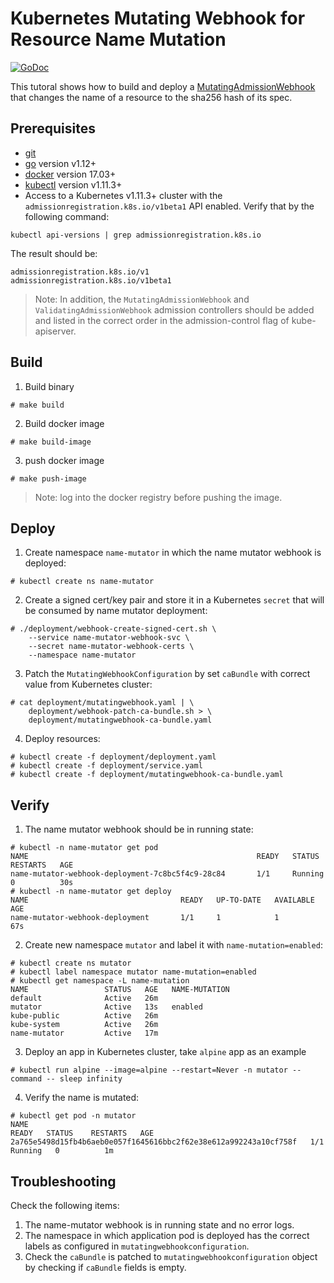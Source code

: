 # Kubernetes Mutating Webhook for Resource Name Mutation

[![GoDoc](https://godoc.org/github.com/morvencao/kube-mutating-webhook-tutorial?status.svg)](https://godoc.org/github.com/morvencao/kube-mutating-webhook-tutorial)

This tutoral shows how to build and deploy a [MutatingAdmissionWebhook](https://kubernetes.io/docs/admin/admission-controllers/#mutatingadmissionwebhook-beta-in-19) that changes the name of a resource to the sha256 hash of its spec.

## Prerequisites

- [git](https://git-scm.com/downloads)
- [go](https://golang.org/dl/) version v1.12+
- [docker](https://docs.docker.com/install/) version 17.03+
- [kubectl](https://kubernetes.io/docs/tasks/tools/install-kubectl/) version v1.11.3+
- Access to a Kubernetes v1.11.3+ cluster with the `admissionregistration.k8s.io/v1beta1` API enabled. Verify that by the following command:

```
kubectl api-versions | grep admissionregistration.k8s.io
```
The result should be:
```
admissionregistration.k8s.io/v1
admissionregistration.k8s.io/v1beta1
```

> Note: In addition, the `MutatingAdmissionWebhook` and `ValidatingAdmissionWebhook` admission controllers should be added and listed in the correct order in the admission-control flag of kube-apiserver.

## Build

1. Build binary

```
# make build
```

2. Build docker image
   
```
# make build-image
```

3. push docker image

```
# make push-image
```

> Note: log into the docker registry before pushing the image.

## Deploy

1. Create namespace `name-mutator` in which the name mutator webhook is deployed:

```
# kubectl create ns name-mutator
```

2. Create a signed cert/key pair and store it in a Kubernetes `secret` that will be consumed by name mutator deployment:

```
# ./deployment/webhook-create-signed-cert.sh \
    --service name-mutator-webhook-svc \
    --secret name-mutator-webhook-certs \
    --namespace name-mutator
```

3. Patch the `MutatingWebhookConfiguration` by set `caBundle` with correct value from Kubernetes cluster:

```
# cat deployment/mutatingwebhook.yaml | \
    deployment/webhook-patch-ca-bundle.sh > \
    deployment/mutatingwebhook-ca-bundle.yaml
```

4. Deploy resources:

```
# kubectl create -f deployment/deployment.yaml
# kubectl create -f deployment/service.yaml
# kubectl create -f deployment/mutatingwebhook-ca-bundle.yaml
```

## Verify

1. The name mutator webhook should be in running state:

```
# kubectl -n name-mutator get pod
NAME                                                   READY   STATUS    RESTARTS   AGE
name-mutator-webhook-deployment-7c8bc5f4c9-28c84       1/1     Running   0          30s
# kubectl -n name-mutator get deploy
NAME                                  READY   UP-TO-DATE   AVAILABLE   AGE
name-mutator-webhook-deployment       1/1     1            1           67s
```

2. Create new namespace `mutator` and label it with `name-mutation=enabled`:

```
# kubectl create ns mutator
# kubectl label namespace mutator name-mutation=enabled
# kubectl get namespace -L name-mutation
NAME                 STATUS   AGE   NAME-MUTATION
default              Active   26m
mutator              Active   13s   enabled
kube-public          Active   26m
kube-system          Active   26m
name-mutator         Active   17m
```

3. Deploy an app in Kubernetes cluster, take `alpine` app as an example

```
# kubectl run alpine --image=alpine --restart=Never -n mutator --command -- sleep infinity
```

4. Verify the name is mutated:

```
# kubectl get pod -n mutator
NAME                                                               READY   STATUS    RESTARTS   AGE
2a765e5498d15fb4b6aeb0e057f1645616bbc2f62e38e612a992243a10cf758f   1/1     Running   0          1m
```

## Troubleshooting

Check the following items:

1. The name-mutator webhook is in running state and no error logs.
2. The namespace in which application pod is deployed has the correct labels as configured in `mutatingwebhookconfiguration`.
3. Check the `caBundle` is patched to `mutatingwebhookconfiguration` object by checking if `caBundle` fields is empty.
